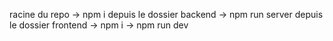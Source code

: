 racine du repo -> npm i
depuis le dossier backend -> npm run server
depuis le dossier frontend -> npm i -> npm run dev
